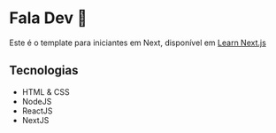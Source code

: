 # Fala Dev :wave:

Este é o template para iniciantes em Next, disponível em [Learn Next.js](https://nextjs.org/learn)

## Tecnologias

- HTML & CSS
- NodeJS
- ReactJS
- NextJS